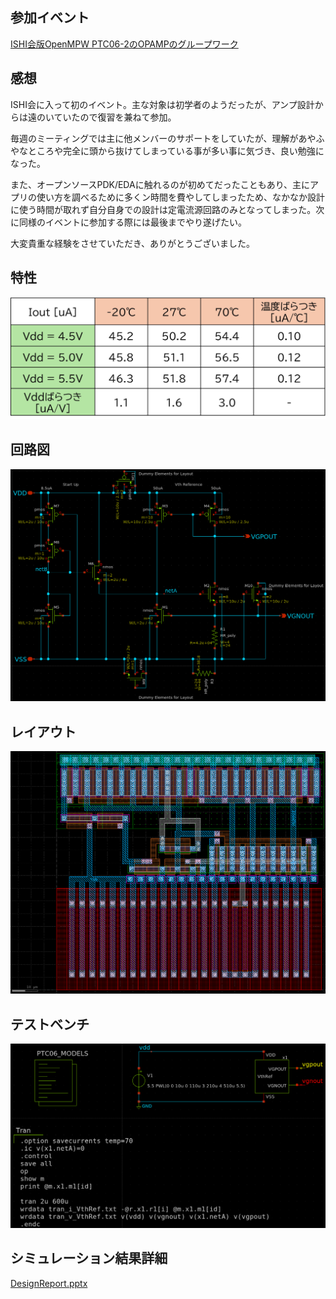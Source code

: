 ## 参加イベント
[ISHI会版OpenMPW PTC06-2のOPAMPのグループワーク](https://ishi-kai.org/openmpw/shuttle/ptc06/2025/06/14/shuttle_ISHI-Kai_OpenMPW-PTC06-2_OPAMP_Team.html)
　
## 感想
ISHI会に入って初のイベント。主な対象は初学者のようだったが、アンプ設計からは遠のいていたので復習を兼ねて参加。

毎週のミーティングでは主に他メンバーのサポートをしていたが、理解があやふやなところや完全に頭から抜けてしまっている事が多い事に気づき、良い勉強になった。

また、オープンソースPDK/EDAに触れるのが初めてだったこともあり、主にアプリの使い方を調べるために多くン時間を費やしてしまったため、なかなか設計に使う時間が取れず自分自身での設計は定電流源回路のみとなってしまった。次に同様のイベントに参加する際には最後までやり遂げたい。

大変貴重な経験をさせていただき、ありがとうございました。

## 特性
![DCOP Vdd&Temp Variation](images/vthrefDCOP.jpg)

## 回路図
![Schematic](images/schematic.png)

## レイアウト
![Layout](images/layout.png)

## テストベンチ
![Testbench](images/testbench.png)

## シミュレーション結果詳細
[DesignReport.pptx](DesignReport.pptx)
